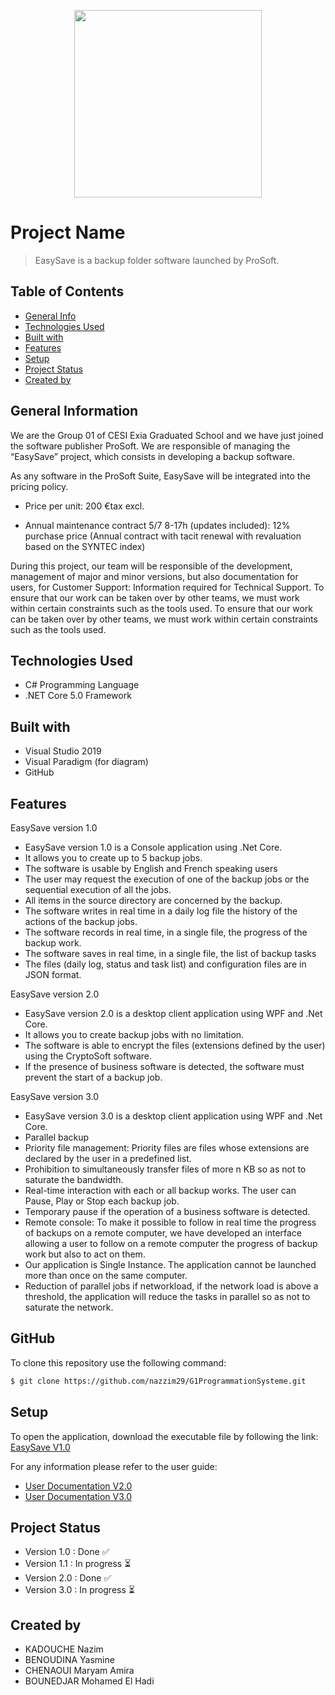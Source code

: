 

<p align="center"><img src="https://cdn.discordapp.com/attachments/768553163270651936/913177117167091732/unknown.png" width="300"></p>





# Project Name
> EasySave is a backup folder software launched by ProSoft.

## Table of Contents
* [General Info](#general-information)
* [Technologies Used](#technologies-used)
* [Built with](#built-with)
* [Features](#features)
* [Setup](#setup)
* [Project Status](#project-status)
* [Created by](#contact)



## General Information
We are the Group 01 of CESI Exia Graduated School and we have just joined the software publisher ProSoft. We are responsible of managing the “EasySave” project, which consists in developing a backup software.

As any software in the ProSoft Suite, EasySave will be integrated into the pricing policy.

- Price per unit: 200 €tax excl.

- Annual maintenance contract 5/7 8-17h (updates included): 12% purchase price (Annual contract with tacit renewal with revaluation based on the SYNTEC index) 

During this project, our team will be responsible of the development, management of major and minor versions, but also documentation for users,
for Customer Support: Information required for Technical Support. To ensure that our work can be taken over by other teams, we must work within certain constraints such as the tools used.
To ensure that our work can be taken over by other teams, we must work within certain constraints such as the tools used. 


## Technologies Used
- C# Programming Language
- .NET Core 5.0 Framework

## Built with
- Visual Studio 2019
- Visual Paradigm (for diagram)
- GitHub 

## Features
EasySave version 1.0
- EasySave version 1.0 is a Console application using .Net Core.
- It allows you to create up to 5 backup jobs.
- The software is usable by English and French speaking users
- The user may request the execution of one of the backup jobs or the sequential execution of all the jobs.
- All items in the source directory are concerned by the backup.
- The software writes in real time in a daily log file the history of the actions of the backup jobs.
- The software records in real time, in a single file, the progress of the backup work.
- The software saves in real time, in a single file, the list of backup tasks
- The files (daily log, status and task list) and configuration files are in JSON format.

EasySave version 2.0
- EasySave version 2.0 is a desktop client application using WPF and .Net Core.
- It allows you to create backup jobs with no limitation.
- The software is able to encrypt the files (extensions defined by the user) using the CryptoSoft software.
- If the presence of business software is detected, the software must prevent the start of a backup job.

EasySave version 3.0
-	EasySave version 3.0 is a desktop client application using WPF and .Net Core.
-	Parallel backup
-	Priority file management: Priority files are files whose extensions are declared by the user in a predefined list.
-	Prohibition to simultaneously transfer files of more n KB so as not to saturate the bandwidth.
-	Real-time interaction with each or all backup works. The user can Pause, Play or Stop each backup job.
-	Temporary pause if the operation of a business software is detected.
-	Remote console: To make it possible to follow in real time the progress of backups on a remote computer, we have developed an interface allowing a user to follow on a remote computer the progress of backup work but also to act on them.
-	Our application is  Single Instance. The application cannot be launched more than once on the same computer.
-	Reduction of parallel jobs if networkload, if the network load is above a threshold, the application will reduce the tasks in parallel so as not to saturate the network.


## GitHub 
To clone this repository use the following command:
```sh
$ git clone https://github.com/nazzim29/G1ProgrammationSysteme.git
```

## Setup
To open the application, download the executable file by following the link:
[EasySave V1.0](https://github.com/nazzim29/G1ProgrammationSysteme/releases/tag/1.0)


For any information please refer to the user guide:
- [User Documentation V2.0](https://github.com/nazzim29/G1ProgrammationSysteme/blob/master/Documentation%20Version%202.0.pdf)
- [User Documentation V3.0](https://github.com/nazzim29/G1ProgrammationSysteme/blob/3.0/Documentation%20Version%203.0.pdf)

## Project Status
- Version 1.0 : Done :white_check_mark: 
- Version 1.1 : In progress :hourglass_flowing_sand:
- Version 2.0 : Done :white_check_mark: 
- Version 3.0 : In progress :hourglass_flowing_sand:


## Created by 
- KADOUCHE Nazim
- BENOUDINA Yasmine
- CHENAOUI Maryam Amira
- BOUNEDJAR Mohamed El Hadi


